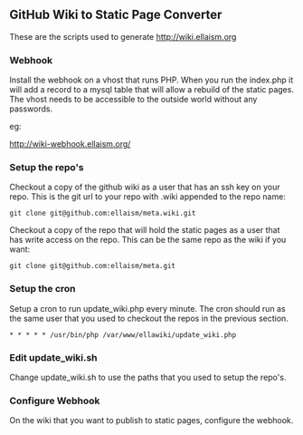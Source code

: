 ## GitHub Wiki to Static Page Converter

These are the scripts used to generate http://wiki.ellaism.org

### Webhook 

Install the webhook on a vhost that runs PHP. When you run the index.php it will add a record to a mysql table that will allow a rebuild of the static pages. The vhost needs to be accessible to the outside world without any passwords.

eg:

http://wiki-webhook.ellaism.org/

### Setup the repo's

Checkout a copy of the github wiki as a user that has an ssh key on your repo.  This is the git url to your repo with .wiki appended to the repo name:

`git clone git@github.com:ellaism/meta.wiki.git`

Checkout a copy of the repo that will hold the static pages as a user that has write access on the repo.  This can be the same repo as the wiki if you want:

`git clone git@github.com:ellaism/meta.git` 

### Setup the cron

Setup a cron to run update_wiki.php every minute.  The cron should run as the same user that you used to checkout the repos in the previous section.

`* * * * * /usr/bin/php /var/www/ellawiki/update_wiki.php`

### Edit update_wiki.sh

Change update_wiki.sh to use the paths that you used to setup the repo's.

### Configure Webhook

On the wiki that you want to publish to static pages, configure the webhook.

